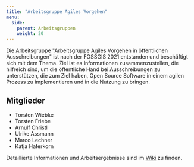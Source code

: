 ```yaml
---
title: "Arbeitsgruppe Agiles Vorgehen"
menu:
  side:
    parent: Arbeitsgruppen
    weight: 20
---
```


Die Arbeitsgruppe "Arbeitsgruppe Agiles Vorgehen in öffentlichen Ausschreibungen" ist nach der FOSSGIS 2021 entstanden und beschäftigt sich mit dem Thema.
Ziel ist es Informationen zusammenzustellen, die hilfreich sind, um die öffentliche Hand bei Ausschreibungen zu unterstützen, die zum Ziel haben, Open Source Software in einem agilen Prozess zu implementieren und in die Nutzung zu bringen. 

## Mitglieder
- Torsten Wiebke
- Torsten Friebe
- Arnulf Christl
- Ulrike Assmann
- Marco Lechner
- Katja Haferkorn

Detaillierte Informationen und Arbeitsergebnisse sind im [Wiki](https://www.fossgis.de/wiki/Agiles_Vorgehen_Ausschreibungen) zu finden.

